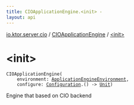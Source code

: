 ```yaml
---
title: CIOApplicationEngine.<init> - 
layout: api
---
```


<div class='api-docs-breadcrumbs'><a href="../index.html">io.ktor.server.cio</a> / <a href="index.html">CIOApplicationEngine</a> / <a href="./-init-.html">&lt;init&gt;</a></div>

# &lt;init&gt;

<div class="signature"><code><span class="identifier">CIOApplicationEngine</span><span class="symbol">(</span><br/>&nbsp;&nbsp;&nbsp;&nbsp;<span class="parameterName" id="io.ktor.server.cio.CIOApplicationEngine$<init>(io.ktor.server.engine.ApplicationEngineEnvironment, kotlin.Function1((io.ktor.server.cio.CIOApplicationEngine.Configuration, kotlin.Unit)))/environment">environment</span><span class="symbol">:</span>&nbsp;<a href="../../io.ktor.server.engine/-application-engine-environment/index.html"><span class="identifier">ApplicationEngineEnvironment</span></a><span class="symbol">, </span><br/>&nbsp;&nbsp;&nbsp;&nbsp;<span class="parameterName" id="io.ktor.server.cio.CIOApplicationEngine$<init>(io.ktor.server.engine.ApplicationEngineEnvironment, kotlin.Function1((io.ktor.server.cio.CIOApplicationEngine.Configuration, kotlin.Unit)))/configure">configure</span><span class="symbol">:</span>&nbsp;<a href="-configuration/index.html"><span class="identifier">Configuration</span></a><span class="symbol">.</span><span class="symbol">(</span><span class="symbol">)</span>&nbsp;<span class="symbol">-&gt;</span>&nbsp;<a href="https://kotlinlang.org/api/latest/jvm/stdlib/kotlin/-unit/index.html"><span class="identifier">Unit</span></a><span class="symbol">)</span></code></div>

Engine that based on CIO backend

